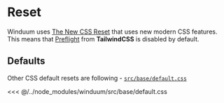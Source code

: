 # Reset

Winduum uses [The New CSS Reset](https://github.com/elad2412/the-new-css-reset) that uses new modern CSS features.<br>
This means that [Preflight](https://tailwindcss.com/docs/preflight#border-styles-are-reset-globally) from **TailwindCSS** is disabled by default.

## Defaults

Other CSS default resets are following - [`src/base/default.css`](https://github.com/winduum/winduum/blob/main/src/base/default.css)

<<< @/../node_modules/winduum/src/base/default.css
